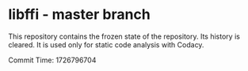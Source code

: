 # libffi - master branch

This repository contains the frozen state of the repository.
Its history is cleared. It is used only for static code
analysis with Codacy.

Commit Time: 1726796704